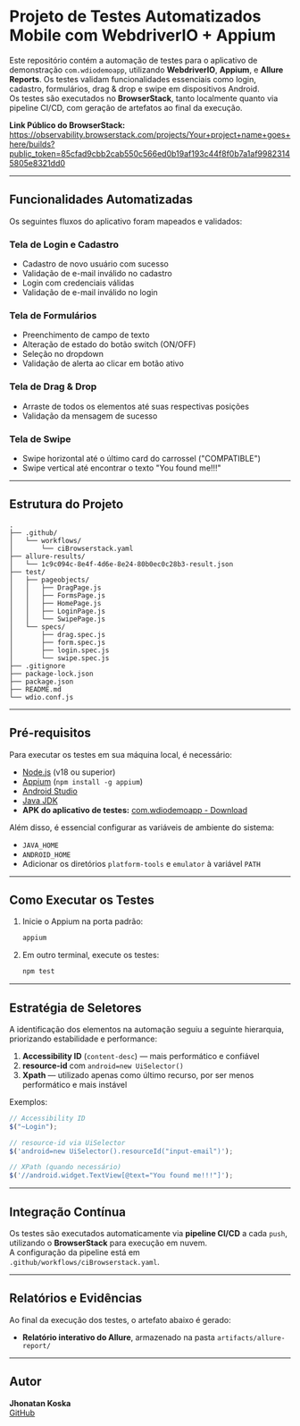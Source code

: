 
# Projeto de Testes Automatizados Mobile com WebdriverIO + Appium

Este repositório contém a automação de testes para o aplicativo de demonstração `com.wdiodemoapp`, utilizando **WebdriverIO**, **Appium**, e **Allure Reports**. Os testes validam funcionalidades essenciais como login, cadastro, formulários, drag & drop e swipe em dispositivos Android.  
Os testes são executados no **BrowserStack**, tanto localmente quanto via pipeline CI/CD, com geração de artefatos ao final da execução.

**Link Público do BrowserStack:** https://observability.browserstack.com/projects/Your+project+name+goes+here/builds?public_token=85cfad9cbb2cab550c566ed0b19af193c44f8f0b7a1af99823145805e8321dd0

---

## Funcionalidades Automatizadas

Os seguintes fluxos do aplicativo foram mapeados e validados:

### Tela de Login e Cadastro

- Cadastro de novo usuário com sucesso  
- Validação de e-mail inválido no cadastro  
- Login com credenciais válidas  
- Validação de e-mail inválido no login  

### Tela de Formulários

- Preenchimento de campo de texto  
- Alteração de estado do botão switch (ON/OFF)  
- Seleção no dropdown  
- Validação de alerta ao clicar em botão ativo  

### Tela de Drag & Drop

- Arraste de todos os elementos até suas respectivas posições  
- Validação da mensagem de sucesso  

### Tela de Swipe

- Swipe horizontal até o último card do carrossel ("COMPATIBLE")  
- Swipe vertical até encontrar o texto "You found me!!!"  

---

## Estrutura do Projeto

```
.
├── .github/
│   └── workflows/
│       └── ciBrowserstack.yaml
├── allure-results/
│   └── 1c9c094c-8e4f-4d6e-8e24-80b0ec0c28b3-result.json
├── test/
│   ├── pageobjects/
│   │   ├── DragPage.js
│   │   ├── FormsPage.js
│   │   ├── HomePage.js
│   │   ├── LoginPage.js
│   │   └── SwipePage.js
│   └── specs/
│       ├── drag.spec.js
│       ├── form.spec.js
│       ├── login.spec.js
│       └── swipe.spec.js
├── .gitignore
├── package-lock.json
├── package.json
├── README.md
└── wdio.conf.js
```

---

## Pré-requisitos

Para executar os testes em sua máquina local, é necessário:

- [Node.js](https://nodejs.org/) (v18 ou superior)  
- [Appium](https://appium.io/) (`npm install -g appium`)  
- [Android Studio](https://developer.android.com/studio)  
- [Java JDK](https://www.oracle.com/java/technologies/javase-jdk11-downloads.html)  
- **APK do aplicativo de testes:** [com.wdiodemoapp - Download](https://github.com/webdriverio/native-demo-app/releases)  

Além disso, é essencial configurar as variáveis de ambiente do sistema:

- `JAVA_HOME`  
- `ANDROID_HOME`  
- Adicionar os diretórios `platform-tools` e `emulator` à variável `PATH`  

---

## Como Executar os Testes

1. Inicie o Appium na porta padrão:

   ```bash
   appium
   ```

2. Em outro terminal, execute os testes:

   ```bash
   npm test
   ```


---

## Estratégia de Seletores

A identificação dos elementos na automação seguiu a seguinte hierarquia, priorizando estabilidade e performance:

1. **Accessibility ID** (`content-desc`) — mais performático e confiável  
2. **resource-id** com `android=new UiSelector()`  
3. **Xpath** — utilizado apenas como último recurso, por ser menos performático e mais instável  

Exemplos:

```js
// Accessibility ID
$("~Login");

// resource-id via UiSelector
$('android=new UiSelector().resourceId("input-email")');

// XPath (quando necessário)
$('//android.widget.TextView[@text="You found me!!!"]');
```

---

## Integração Contínua

Os testes são executados automaticamente via **pipeline CI/CD** a cada `push`, utilizando o **BrowserStack** para execução em nuvem.  
A configuração da pipeline está em `.github/workflows/ciBrowserstack.yaml`.

---

## Relatórios e Evidências

Ao final da execução dos testes, o artefato abaixo é gerado:

- **Relatório interativo do Allure**, armazenado na pasta `artifacts/allure-report/`  

---

## Autor

**Jhonatan Koska**  
[GitHub](https://github.com/Jhonatankoska)

